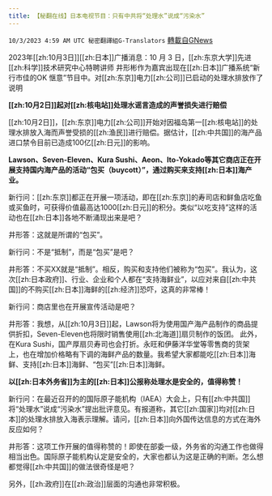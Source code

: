 ```yaml
---
title: 【秘翻在线】日本电视节目：只有中共将“处理水”说成“污染水”
---
```

`10/3/2023 4:59 AM UTC 秘密翻譯組G-Translators` [轉載自GNews](https://gnews.org/articles/1772753)

2023年[[zh:10月3日]][[zh:日本]]广播消息：10 月 3 日，[[zh:东京大学]]先进[[zh:科学]]技术研究中心特聘讲师 井形彬作为嘉宾出现在[[zh:日本]]广播系统“新行市佳的OK 惬意”节目中。对[[zh:东京]]电力[[zh:公司]]已启动的处理水排放作了说明

**[[zh:10月2日]]起对[[zh:核电站]]处理水谣言造成的声誉损失进行赔偿**

[[zh:10月2日]]，[[zh:东京]]电力[[zh:公司]]开始对因福岛第一[[zh:核电站]]的处理水排放入海而声誉受损的[[zh:渔民]]进行赔偿。据估计，[[zh:中共国]]的海产品进口禁令目前已造成100亿[[zh:日元]]的影响。

**Lawson、Seven-Eleven、Kura Sushi、Aeon、Ito-Yokado等其它商店正在开展支持国内海产品的活动“包买（buycott）”，通过购买来支持[[zh:日本]]海产业。**

新行问：[[zh:东京]]都正在开展一项活动，即在[[zh:东京]]的寿司店和鲜鱼店吃鱼或买鱼时，可获得价值最高达1000[[zh:日元]]的积分。类似“以吃支持”这样的活动也在[[zh:日本]]各地不断涌现出来是吧？

井形答：这就是所谓的“包买”。

新行问：不是“抵制”，而是“包买”是吧？

井形答：不买XX就是“抵制”。相反，购买和支持他们被称为“包买”。我认为，这次[[zh:日本政府]]、行业、企业和个人都在“支持海鲜业”，以应对来自[[zh:中共国]]的不购买[[zh:日本]]海鲜的[[zh:经济]]恐吓，这真的非常棒！

新行问：商店里也在开展宣传活动是吧？

井形答：我想，从[[zh:10月3日]]起，Lawson将为使用国产海产品制作的商品提供折扣，Seven-Eleven也将限时销售使用[[zh:北海道]]扇贝制作的饭团。 此外，在Kura Sushi，国产厚扇贝寿司也会打折。永旺和伊藤洋华堂等零售商的货架上，也在增加价格略有下调的海鲜产品的数量。我希望大家都能吃[[zh:日本]]海鲜、支持[[zh:日本]]海鲜、“包买”[[zh:日本]]海鲜。

**以[[zh:日本外务省]]为主的[[zh:日本]]公报称处理水是安全的，值得称赞！**

新行问：在最近召开的的国际原子能机构（IAEA）大会上，只有[[zh:中共国]]将“处理水”说成“污染水”提出批评意见。有报道称，其它[[zh:国家]]均对[[zh:日本]]的处理水排放入海表示理解。请问，[[zh:日本]]向外国传达信息的方式在海外反应如何？

井形答：这项工作开展的值得称赞的！即使在部委一级，外务省的沟通工作也做得相当出色。国际原子能机构认定是安全的，大家也都认为这是正确的判断。怎么想都觉得[[zh:中共国]]的做法很奇怪是吧？

另外，[[zh:政府]]在[[zh:政治]]层面的沟通也非常积极。
